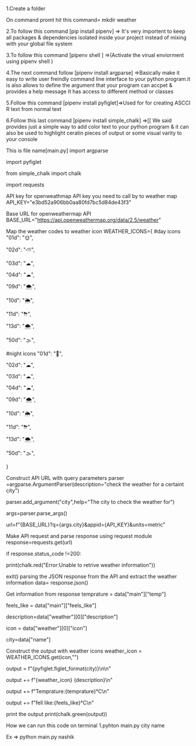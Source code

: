 1.Create a folder

On command promt hit this command= mkdir weather

2.To follow this command [pip install pipenv] => It's very importent to keep all packages & dependencies isolated inside your project instead of mixing with your global file system

3.To follow this command [pipenv shell ] =>(Activate the virual enviorment using pipenv shell )

4.The next command follow [pipenv install argparse] =>Basically make it easy to write user freindly command line interface to your python program.it is also allows to define the argument that your program can accpet & provides a help message It has access to different method or classes

5.Follow this command [pipenv install pyfiglet]=>Used for for creating ASCCI R text from normal text

6.Follow this last command [pipenv install simple_chalk] =>[[ We said provides just a simple way to add color text to your python program & it can also be used to highlight ceratin pieces of output or some visual varity to your console

This is file name[main.py]
import argparse

import pyfiglet

from simple_chalk import chalk

import requests

API key for openweathmap
API key you need to call by to weather map
API_KEY="e3bd52a906bb0aa80fd7bc5d84de43f3"

Base URL for openweathermap API
BASE_URL="https://api.openweathermap.org/data/2.5/weather"

Map the weather codes to weather icon
WEATHER_ICONS={ #day icons "01d": "🌞",

"02d": "⛅",

"03d": "☁",

"04d": "☁",

"09d": "🌨",

"10d": "🌦",

"11d": "⛈",

"13d": "🌨",

"50d": "🌫",

#night icons "01d": "🌙",

"02d": "☁",

"03d": "☁",

"04d": "☁",

"09d": "🌨",

"10d": "🌦",

"11d": "⛈",

"13d": "🌨",

"50d": "🌫",

}

Construct API URL with query parameters
parser =argparse.ArgumentParser(description="check the weather for a certaint city")

parser.add_argument("city",help="The city to check the weather for")

args=parser.parse_args()

url=f"{BASE_URL}?q={args.city}&appid={API_KEY}&units=metric"

Make API request and parse response using request module
response=requests.get(url)

if response.status_code !=200:

print(chalk.red("Error:Unable to retrive weather information"))

exit()
parsing the JSON response from the API and extract the weather information
data= response.json()

Get information from response
temprature = data["main"]["temp"]

feels_like = data["main"]["feels_like"]

description=data["weather"][0]["description"]

icon = data["weather"][0]["icon"]

city=data["name"]

Construct the output with weather icons
weather_icon = WEATHER_ICONS.get(icon,"")

output = f"{pyfiglet.figlet_format(city)}\n\n"

output += f"{weather_icon} {description}\n"

output += f"Temprature:{temprature}°C\n"

output += f"fell like:{feels_like}°C\n"

print the output
print(chalk.green(output))

How we can run this code on terminal
1.pyhton main.py city name

Ex => python main.py nashik

